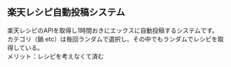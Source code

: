 ## 楽天レシピ自動投稿システム
楽天レシピのAPIを取得し1時間おきにエックスに自動投稿するシステムです。  
カテゴリ（鍋 etc）は毎回ランダムで選択し、その中でもランダムでレシピを取得している。  
メリット：レシピを考えなくて済む  
